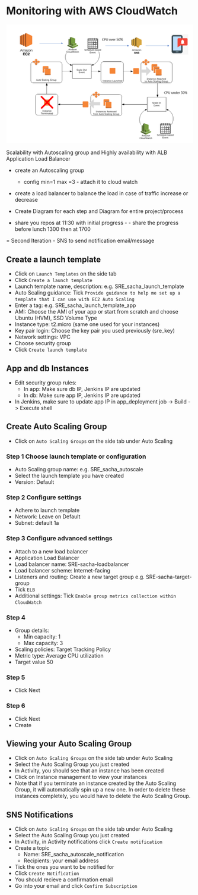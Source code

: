 # Monitoring with AWS CloudWatch
![](img/Autoscaling_diagram.png)

Scalability with Autoscaling group and Highly availability with ALB Application Load Balancer

- create an Autoscaling group
    - config min=1 max =3 - attach it to cloud watch

- create a load balancer to balance the load in case of traffic increase or decrease

- Create Diagram for each step and Diagram for entire project/process
- share you repos at 11:30 with initial progress - - share the progress before lunch 1300 then at 1700

= Second Iteration - SNS to send notification email/message 

## Create a launch template
- Click on `Launch Templates` on the side tab
- Click `Create a launch template`
- Launch template name, description: e.g. SRE_sacha_launch_template
- Auto Scaling guidance: Tick `Provide guidance to help me set up a template that I can use with EC2 Auto Scaling`
- Enter a tag: e.g. SRE_sacha_launch_template_app
- AMI: Choose the AMI of your app or start from scratch and choose Ubuntu (HVM), SSD Volume Type
- Instance type: t2.micro (same one used for your instances)
- Key pair login: Choose the key pair you used previously (sre_key)
- Network settings: VPC
- Choose security group
- Click `Create launch template`

## App and db Instances
- Edit security group rules:
    - In app: Make sure db IP, Jenkins IP are updated
    - In db: Make sure app IP, Jenkins IP are updated
- In Jenkins, make sure to update app IP in app_deployment job -> Build -> Execute shell

## Create Auto Scaling Group
- Click on `Auto Scaling Groups` on the side tab under Auto Scaling
### Step 1 Choose launch template or configuration
- Auto Scaling group name: e.g. SRE_sacha_autoscale
- Select the launch template you have created
- Version: Default
### Step 2 Configure settings
- Adhere to launch template
- Network: Leave on Default
- Subnet: default 1a
### Step 3 Configure advanced settings
- Attach to a new load balancer
- Application Load Balancer
- Load balancer name: SRE-sacha-loadbalancer
- Load balancer scheme: Internet-facing
- Listeners and routing: Create a new target group e.g. SRE-sacha-target-group
- Tick `ELB`
- Additional settings: Tick `Enable group metrics collection within CloudWatch`
### Step 4
- Group details:
    - Min capacity: 1
    - Max capacity: 3
- Scaling policies: Target Tracking Policy
- Metric type: Average CPU utilization
- Target value 50
### Step 5
- Click Next
### Step 6
- Click Next
- Create

## Viewing your Auto Scaling Group
- Click on `Auto Scaling Groups` on the side tab under Auto Scaling
- Select the Auto Scaling Group you just created
- In Activity, you should see that an instance has been created
- Click on Instance management to view your instances
- Note that if you terminate an instance created by the Auto Scaling Group, it will automatically spin up a new one. In order to delete these instances completely, you would have to delete the Auto Scaling Group.

## SNS Notifications
- Click on `Auto Scaling Groups` on the side tab under Auto Scaling
- Select the Auto Scaling Group you just created
- In Activity, in Activity notifications click `Create notification`
- Create a topic
    - Name: SRE_sacha_autoscale_notification
    - Recipients: your email address
- Tick the ones you want to be notified for
- Click `Create Notification`
- You should recieve a confirmation email
- Go into your email and click `Confirm Subscription`